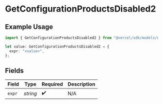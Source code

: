 # GetConfigurationProductsDisabled2

## Example Usage

```typescript
import { GetConfigurationProductsDisabled2 } from "@vercel/sdk/models/getconfigurationproductsop.js";

let value: GetConfigurationProductsDisabled2 = {
  expr: "<value>",
};
```

## Fields

| Field              | Type               | Required           | Description        |
| ------------------ | ------------------ | ------------------ | ------------------ |
| `expr`             | *string*           | :heavy_check_mark: | N/A                |